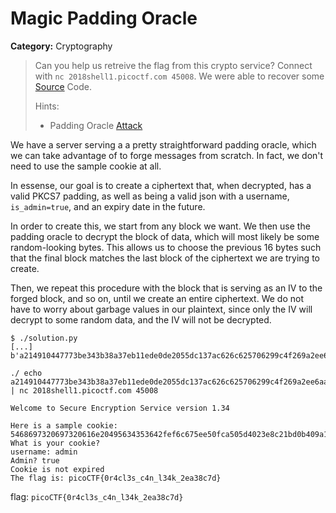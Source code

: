 # Magic Padding Oracle
**Category:** Cryptography
> Can you help us retreive the flag from this crypto service? Connect with `nc
> 2018shell1.picoctf.com 45008`. We were able to recover some
> [Source](https://2018shell1.picoctf.com/static/71aba0dacd85657a2ab6d0f4e576bcc5/pkcs7.py)
> Code.
>
> Hints:
> - Padding Oracle
>   [Attack](https://blog.skullsecurity.org/2013/padding-oracle-attacks-in-depth)

We have a server serving a a pretty straightforward padding oracle, which we can
take advantage of to forge messages from scratch. In fact, we don't need to use
the sample cookie at all.

In essense, our goal is to create a ciphertext that, when decrypted, has a valid
PKCS7 padding, as well as being a valid json with a username, `is_admin=true`,
and an expiry date in the future.

In order to create this, we start from any block we want. We then use the
padding oracle to decrypt the block of data, which will most likely be some
random-looking bytes. This allows us to choose the previous 16 bytes such that
the final block matches the last block of the ciphertext we are trying to
create.

Then, we repeat this procedure with the block that is serving as an IV to the
forged block, and so on, until we create an entire ciphertext. We do not have to
worry about garbage values in our plaintext, since only the IV will decrypt to
some random data, and the IV will not be decrypted.

	$ ./solution.py
	[...]
	b'a214910447773be343b38a37eb11ede0de2055dc137ac626c625706299c4f269a2ee6aae3019c33f855857f96c47138ca38c0bdc2096d29e0d539cc8de071881910fe712a50bde2be6dd9cd00c45a3dd00000000000000000000000000000000'

	./ echo a214910447773be343b38a37eb11ede0de2055dc137ac626c625706299c4f269a2ee6aae3019c33f855857f96c47138ca38c0bdc2096d29e0d539cc8de071881910fe712a50bde2be6dd9cd00c45a3dd00000000000000000000000000000000 | nc 2018shell1.picoctf.com 45008
	
	Welcome to Secure Encryption Service version 1.34
	
	Here is a sample cookie:
	5468697320697320616e20495634353642fef6c675ee50fca505d4023e8c21bd0b409a1f864eec9dad32e86199b518330ab686ba7afaf345e4b2bdca541146511d82c37e7f991be60eda932d1fd407c65ab1726c337c128163c4c3449ce2398d
	What is your cookie?
	username: admin
	Admin? true
	Cookie is not expired
	The flag is: picoCTF{0r4cl3s_c4n_l34k_2ea38c7d}
	
flag: `picoCTF{0r4cl3s_c4n_l34k_2ea38c7d}`

